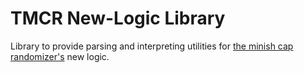 TMCR New-Logic Library
======================

Library to provide parsing and interpreting utilities for [the minish cap randomizer's](https://github.com/minishmaker/randomizer) new logic.
